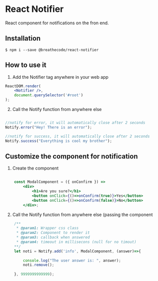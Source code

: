 # React Notifier

React component for notifications on the fron end.

## Installation

```
$ npm i --save @breathecode/react-notifier
```

## How to use it

1) Add the Notifier tag anywhere in your web app
```jsx
ReactDOM.render(
    <Notifier />,
    document.querySelector('#root')
);
```
2) Call the Notify function from anywhere else
```js

//notify for error, it will automatically close after 2 seconds
Notify.error("Hey! There is an error");

//notify for success, it will automatically close after 2 seconds
Notify.success("Everything is cool my brother");
```

## Customize the component for notification

1) Create the component
```jsx
    
    const ModalComponent = ({ onConfirm }) => 
        <div>
            <h1>Are you sure?</h1>
            <button onClick={()=>onConfirm(true)}>Yes</button>
            <button onClick={()=>onConfirm(false)}>No</button>
        </div>;
```
2) Call the Notify function from anywhere else (passing the component
```jsx
    /**
     * @param1: Wrapper css class 
     * @param2: Component to render it
     * @param3: callback when answered
     * @param4: timeout in millisecons (null for no timout)
    **/
    let noti = Notify.add('info', ModalComponent, (answer)=>{
        
        console.log("The user answer is: ", answer);
        noti.remove();
        
    }, 9999999999999);
```
